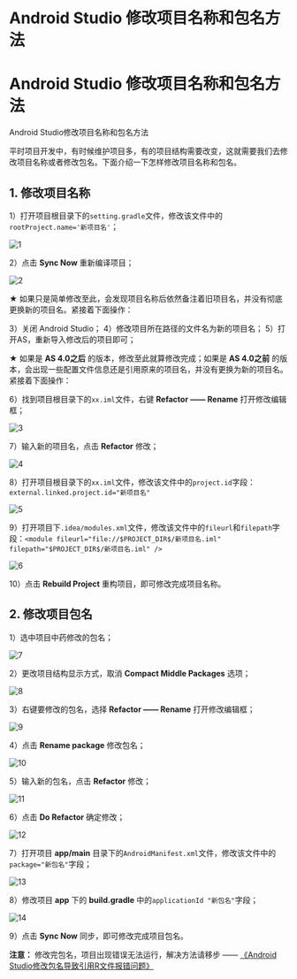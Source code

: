 # Android Studio 修改项目名称和包名方法


# Android Studio 修改项目名称和包名方法

Android Studio修改项目名称和包名方法

平时项目开发中，有时候维护项目多，有的项目结构需要改变，这就需要我们去修改项目名称或者修改包名。下面介绍一下怎样修改项目名称和包名。

## 1. 修改项目名称

1）打开项目根目录下的`setting.gradle`文件，修改该文件中的`rootProject.name='新项目名'`；

![1](./1.png)

2）点击 **Sync Now** 重新编译项目；

![2](./2.png)

**★** 如果只是简单修改至此，会发现项目名称后依然备注着旧项目名，并没有彻底更换新的项目名。紧接着下面操作：

3）关闭 Android Studio；
 4）修改项目所在路径的文件名为新的项目名；
 5）打开AS，重新导入修改后的项目即可；

**★** 如果是 **AS 4.0之后** 的版本，修改至此就算修改完成；如果是 **AS 4.0之前** 的版本，会出现一些配置文件信息还是引用原来的项目名，并没有更换为新的项目名。紧接着下面操作：

6）找到项目根目录下的`xx.iml`文件，右键 **Refactor —— Rename** 打开修改编辑框；

![3](./3.png)

7）输入新的项目名，点击 **Refactor** 修改；

![4](./4.png)

8）打开项目根目录下的`xx.iml`文件，修改该文件中的`project.id`字段：`external.linked.project.id="新项目名"`

![5](./5.png)

9）打开项目下`.idea/modules.xml`文件，修改该文件中的`fileurl`和`filepath`字段：`<module fileurl="file://$PROJECT_DIR$/新项目名.iml" filepath="$PROJECT_DIR$/新项目名.iml" />`

![6](./6.png)

10）点击 **Rebuild Project** 重构项目，即可修改完成项目名称。

## 2. 修改项目包名

1）选中项目中药修改的包名；

![7](./7.png)

2）更改项目结构显示方式，取消 **Compact Middle Packages** 选项；

![8](./8.png)

3）右键要修改的包名，选择 **Refactor —— Rename** 打开修改编辑框；

![9](./9.png)

4）点击 **Rename package** 修改包名；

![10](./10.png)

5）输入新的包名，点击 **Refactor** 修改；

![11](./11.png)

6）点击 **Do Refactor** 确定修改；

![12](./12.png)

7）打开项目 **app/main** 目录下的`AndroidManifest.xml`文件，修改该文件中的`package="新包名"`字段；

![13](./13.png)

8）修改项目 **app** 下的 **build.gradle** 中的`applicationId "新包名"`字段；

![14](./14.png)

9）点击 **Sync Now** 同步，即可修改完成项目包名。

**注意：**
 修改完包名，项目出现错误无法运行，解决方法请移步 —— [《Android Studio修改包名导致引用R文件报错问题》](https://www.jianshu.com/p/03d20284366d)
